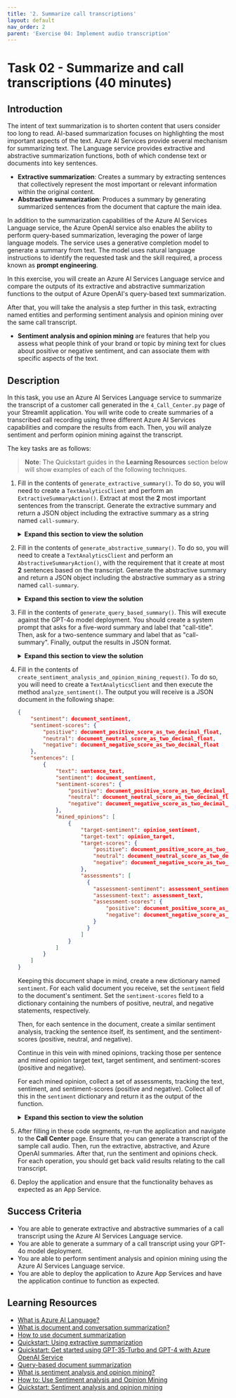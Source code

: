 ```yaml
---
title: '2. Summarize call transcriptions'
layout: default
nav_order: 2
parent: 'Exercise 04: Implement audio transcription'
---
```


# Task 02 - Summarize and call transcriptions (40 minutes)

## Introduction

The intent of text summarization is to shorten content that users consider too long to read. AI-based summarization focuses on highlighting the most important aspects of the text. Azure AI Services provide several mechanism for summarizing text. The Language service provides extractive and abstractive summarization functions, both of which condense text or documents into key sentences.

- **Extractive summarization**: Creates a summary by extracting sentences that collectively represent the most important or relevant information within the original content.
- **Abstractive summarization**: Produces a summary by generating summarized sentences from the document that capture the main idea.

In addition to the summarization capabilities of the Azure AI Services Language service, the Azure OpenAI service also enables the ability to perform query-based summarization, leveraging the power of large language models. The service uses a generative completion model to generate a summary from text. The model uses natural language instructions to identify the requested task and the skill required, a process known as **prompt engineering**.

In this exercise, you will create an Azure AI Services Language service and compare the outputs of its extractive and abstractive summarization functions to the output of Azure OpenAI's query-based text summarization.

After that, you will take the analysis a step further in this task, extracting named entities and performing sentiment analysis and opinion mining over the same call transcript.

- **Sentiment analysis and opinion mining** are features that help you assess what people think of your brand or topic by mining text for clues about positive or negative sentiment, and can associate them with specific aspects of the text.

## Description

In this task, you use an Azure AI Services Language service to summarize the transcript of a customer call generated in the `4_Call_Center.py` page of your Streamlit application. You will write code to create summaries of a transcribed call recording using three different Azure AI Services capabilities and compare the results from each. Then, you will analyze sentiment and perform opinion mining against the transcript.

The key tasks are as follows:

> **Note**: The Quickstart guides in the **Learning Resources** section below will show examples of each of the following techniques.

1. Fill in the contents of `generate_extractive_summary()`. To do so, you will need to create a `TextAnalyticsClient` and perform an `ExtractiveSummaryAction()`. Extract at most the **2** most important sentences from the transcript. Generate the extractive summary and return a JSON object including the extractive summary as a string named `call-summary`.

    <details markdown="block">
    <summary><strong>Expand this section to view the solution</strong></summary>

    The code to complete the `generate_extractive_summary()` function is as follows:

    ```python
    # Create a TextAnalyticsClient, connecting it to your Language Service endpoint.
        client = TextAnalyticsClient(language_endpoint, AzureKeyCredential(language_key))
        # Call the begin_analyze_actions method on your client, passing in the joined
        # call_contents as an array and an ExtractiveSummaryAction with a max_sentence_count of 2.
        poller = client.begin_analyze_actions(
            [joined_call_contents],
            actions = [
                ExtractiveSummaryAction(max_sentence_count=2)
            ]
        )
    
        # Extract the summary sentences and merge them into a single summary string.
        for result in poller.result():
            summary_result = result[0]
            if summary_result.is_error:
                st.error(f'Extractive summary resulted in an error with code "{summary_result.code}" and message "{summary_result.message}"')
                return ''
    
            extractive_summary = " ".join([sentence.text for sentence in summary_result.sentences])
    
        # Return the summary as a JSON object in the shape '{"call-summary": extractive_summary}'
        return json.loads('{"call-summary":"' + extractive_summary + '"}')
    ```

    This code should **replace** the `return "This is a placeholder result. Fill in with real extractive summary."` line of code.

    </details>

2. Fill in the contents of `generate_abstractive_summary()`. To do so, you will need to create a `TextAnalyticsClient` and perform an `AbstractiveSummaryAction()`, with the requirement that it create at most **2** sentences based on the transcript. Generate the abstractive summary and return a JSON object including the abstractive summary as a string named `call-summary`.

    <details markdown="block">
    <summary><strong>Expand this section to view the solution</strong></summary>

    The code to complete the `generate_abstractive_summary()` function is as follows:

    ```python
    # Create a TextAnalyticsClient, connecting it to your Language Service endpoint.
        client = TextAnalyticsClient(language_endpoint, AzureKeyCredential(language_key))
    
        # Call the begin_analyze_actions method on your client,
        # passing in the joined call_contents as an array
        # and an AbstractiveSummaryAction with a sentence_count of 2.
        poller = client.begin_analyze_actions(
            [joined_call_contents],
            actions = [
                AbstractiveSummaryAction(sentence_count=2)
            ]
        )
    
        # Extract the summary sentences and merge them into a single summary string.
        for result in poller.result():
            summary_result = result[0]
            if summary_result.is_error:
                st.error(f'...Is an error with code "{summary_result.code}" and message "{summary_result.message}"')
                return ''
        
            abstractive_summary = " ".join([summary.text for summary in summary_result.summaries])
    
        # Return the summary as a JSON object in the shape '{"call-summary": abstractive_summary}'
        return json.loads('{"call-summary":"' + abstractive_summary + '"}')
    ```

    This code should **replace** the `return "This is a placeholder result. Fill in with real abstractive summary."` line of code.

    </details>

3. Fill in the contents of `generate_query_based_summary()`. This will execute against the GPT-4o model deployment. You should create a system prompt that asks for a five-word summary and label that "call-title". Then, ask for a two-sentence summary and label that as "call-summary". Finally, output the results in JSON format.

    <details markdown="block">
    <summary><strong>Expand this section to view the solution</strong></summary>

    The code to complete the `generate_query_based_summary()` function is as follows:

    ```python
    # Write a system prompt that instructs the large language model to:
        #    - Generate a short (5 word) summary from the call transcript.
        #    - Create a two-sentence summary of the call transcript.
        #    - Output the response in JSON format, with the short summary
        #       labeled 'call-title' and the longer summary labeled 'call-summary.'
        system = """
            Write a five-word summary and label it as call-title.
            Write a two-sentence summary and label it as call-summary.
        
            Output the results in JSON format.
        """
    
        # Call make_azure_openai_chat_request().
        response = make_azure_openai_chat_request(system, joined_call_contents)
    
        # Return the summary.
        return response.choices[0].message.content
    ```

    This code should **replace** the `return "This is a placeholder result. Fill in with real query-based summary."` line of code.

    </details>

4. Fill in the contents of `create_sentiment_analysis_and_opinion_mining_request()`. To do so, you will need to create a `TextAnalyticsClient` and then execute the method `analyze_sentiment()`. The output you will receive is a JSON document in the following shape:

    ```json
    {
        "sentiment": document_sentiment,
        "sentiment-scores": {
            "positive": document_positive_score_as_two_decimal_float,
            "neutral": document_neutral_score_as_two_decimal_float,
            "negative": document_negative_score_as_two_decimal_float
        },
        "sentences": [
            {
                "text": sentence_text,
                "sentiment": document_sentiment,
                "sentiment-scores": {
                    "positive": document_positive_score_as_two_decimal_float,
                    "neutral": document_neutral_score_as_two_decimal_float,
                    "negative": document_negative_score_as_two_decimal_float
                },
                "mined_opinions": [
                    {
                        "target-sentiment": opinion_sentiment,
                        "target-text": opinion_target,
                        "target-scores": {
                            "positive": document_positive_score_as_two_decimal_float,
                            "neutral": document_neutral_score_as_two_decimal_float,
                            "negative": document_negative_score_as_two_decimal_float
                        },
                        "assessments": [
                          {
                            "assessment-sentiment": assessment_sentiment,
                            "assessment-text": assessment_text,
                            "assessment-scores": {
                                "positive": document_positive_score_as_two_decimal_float,
                                "negative": document_negative_score_as_two_decimal_float
                            }
                          }
                        ]
                    }
                ]
            }
        ]
    }
    ```

    Keeping this document shape in mind, create a new dictionary named `sentiment`. For each valid document you receive, set the `sentiment` field to the document's sentiment. Set the `sentiment-scores` field to a dictionary containing the numbers of positive, neutral, and negative statements, respectively.

    Then, for each sentence in the document, create a similar sentiment analysis, tracking the sentence itself, its sentiment, and the sentiment-scores (positive, neutral, and negative).

    Continue in this vein with mined opinions, tracking those per sentence and mined opinion target text, target sentiment, and sentiment-scores (positive and negative).

    For each mined opinion, collect a set of assessments, tracking the text, sentiment, and sentiment-scores (positive and negative). Collect all of this in the `sentiment` dictionary and return it as the output of the function.

    <details markdown="block">
    <summary><strong>Expand this section to view the solution</strong></summary>

    The code to complete the `create_sentiment_analysis_and_opinion_mining_request()` function is as follows:

    ```python
    # Create a Text Analytics Client
        client = TextAnalyticsClient(language_endpoint, AzureKeyCredential(language_key))
    
        # Analyze sentiment of call transcript, enabling opinion mining.
        result = client.analyze_sentiment([joined_call_contents], show_opinion_mining=True)
    
        # Retrieve all document results that are not an error.
        doc_result = [doc for doc in result if not doc.is_error]
    
        # The output format is a JSON document with the shape:
        # {
        #     "sentiment": document_sentiment,
        #     "sentiment-scores": {
        #         "positive": document_positive_score_as_two_decimal_float,
        #         "neutral": document_neutral_score_as_two_decimal_float,
        #         "negative": document_negative_score_as_two_decimal_float
        #     },
        #     "sentences": [
        #         {
        #             "text": sentence_text,
        #             "sentiment": document_sentiment,
        #             "sentiment-scores": {
        #                 "positive": document_positive_score_as_two_decimal_float,
        #                 "neutral": document_neutral_score_as_two_decimal_float,
        #                 "negative": document_negative_score_as_two_decimal_float
        #             },
        #             "mined_opinions": [
        #                 {
        #                     "target-sentiment": opinion_sentiment,
        #                     "target-text": opinion_target,
        #                     "target-scores": {
        #                         "positive": document_positive_score_as_two_decimal_float,
        #                         "neutral": document_neutral_score_as_two_decimal_float,
        #                         "negative": document_negative_score_as_two_decimal_float
        #                     },
        #                     "assessments": [
        #                       {
        #                         "assessment-sentiment": assessment_sentiment,
        #                         "assessment-text": assessment_text,
        #                         "assessment-scores": {
        #                             "positive": document_positive_score_as_two_decimal_float,
        #                             "negative": document_negative_score_as_two_decimal_float
        #                         }
        #                       }
        #                     ]
        #                 }
        #             ]
        #         }
        #     ]
        # }
        sentiment = {}
    
        # Assign the correct values to the JSON object.
        for document in doc_result:
            sentiment["sentiment"] = document.sentiment
            sentiment["sentiment-scores"] = {
                "positive": document.confidence_scores.positive,
                "neutral": document.confidence_scores.neutral,
                "negative": document.confidence_scores.negative
            }
    
            sentences = []
            for s in document.sentences:
                sentence = {}
                sentence["text"] = s.text
                sentence["sentiment"] = s.sentiment
                sentence["sentiment-scores"] = {
                    "positive": s.confidence_scores.positive,
                    "neutral": s.confidence_scores.neutral,
                    "negative": s.confidence_scores.negative
                }
    
                mined_opinions = []
                for mined_opinion in s.mined_opinions:
                    opinion = {}
                    opinion["target-text"] = mined_opinion.target.text
                    opinion["target-sentiment"] = mined_opinion.target.sentiment
                    opinion["sentiment-scores"] = {
                        "positive": mined_opinion.target.confidence_scores.positive,
                        "negative": mined_opinion.target.confidence_scores.negative,
                    }
    
                    opinion_assessments = []
                    for assessment in mined_opinion.assessments:
                        opinion_assessment = {}
                        opinion_assessment["text"] = assessment.text
                        opinion_assessment["sentiment"] = assessment.sentiment
                        opinion_assessment["sentiment-scores"] = {
                            "positive": assessment.confidence_scores.positive,
                            "negative": assessment.confidence_scores.negative
                        }
                        opinion_assessments.append(opinion_assessment)
    
                    opinion["assessments"] = opinion_assessments
                    mined_opinions.append(opinion)
    
                sentence["mined_opinions"] = mined_opinions
                sentences.append(sentence)
    
            sentiment["sentences"] = sentences
    
        return sentiment
    ```

    This code should **replace** the `return "This is a placeholder result. Fill in with real sentiment analysis."` line of code.

    </details>

5. After filling in these code segments, re-run the application and navigate to the **Call Center** page. Ensure that you can generate a transcript of the sample call audio. Then, run the extractive, abstractive, and Azure OpenAI summaries. After that, run the sentiment and opinions check. For each operation, you should get back valid results relating to the call transcript.
6. Deploy the application and ensure that the functionality behaves as expected as an App Service.

## Success Criteria

- You are able to generate extractive and abstractive summaries of a call transcript using the Azure AI Services Language service.
- You are able to generate a summary of a call transcript using your GPT-4o model deployment.
- You are able to perform sentiment analysis and opinion mining using the Azure AI Services Language service.
- You are able to deploy the application to Azure App Services and have the application continue to function as expected.

## Learning Resources

- [What is Azure AI Language?](https://learn.microsoft.com/azure/ai-services/language-service/overview)
- [What is document and conversation summarization?](https://learn.microsoft.com/azure/ai-services/language-service/summarization/overview?tabs=document-summarization)
- [How to use document summarization](https://learn.microsoft.com/azure/ai-services/language-service/summarization/how-to/document-summarization)
- [Quickstart: Using extractive summarization](https://learn.microsoft.com/azure/ai-services/language-service/summarization/quickstart?tabs=document-summarization&pivots=programming-language-python#code-example)
- [Quickstart: Get started using GPT-35-Turbo and GPT-4 with Azure OpenAI Service](https://learn.microsoft.com/azure/ai-services/openai/chatgpt-quickstart?tabs=command-line%2Cpython&pivots=programming-language-python)
- [Query-based document summarization](https://learn.microsoft.com/azure/architecture/ai-ml/guide/query-based-summarization)
- [What is sentiment analysis and opinion mining?](https://learn.microsoft.com/azure/ai-services/language-service/sentiment-opinion-mining/overview?tabs=prebuilt)
- [How to: Use Sentiment analysis and Opinion Mining](https://learn.microsoft.com/azure/ai-services/language-service/sentiment-opinion-mining/how-to/call-api)
- [Quickstart: Sentiment analysis and opinion mining](https://learn.microsoft.com/azure/ai-services/language-service/sentiment-opinion-mining/quickstart?pivots=programming-language-python)
